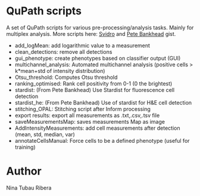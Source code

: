 # QuPath scripts
A set of QuPath scripts for various pre-processing/analysis tasks. Mainly for multiplex analysis. 
More scripts here: [Svidro](https://gist.github.com/Svidro) and [Pete Bankhead](https://gist.github.com/petebankhead) gist.

- add_logMean: add logarithmic value to a measurement
- clean_detections: remove all detections
- gui_phenotype: create phenotypes based on classifier output (GUI)
- multichannel_analysis: Automated multichannel analysis (positive cells > k*mean+std of intensity distribution)
- Otsu_threshold: Computes Otsu threshold 
- ranking_optimised: Rank cell positivity from 0-1 (0 the brightest) 
- stardist: (From Pete Bankhead) Use Stardist for fluorescence cell detection
- stardist_he: (From Pete Bankhead) Use of stardist for H&E cell detection
- stitching_OPAL: Stitching script after Inform processing
- export results: export all measurements as .txt,.csv,.tsv file
- saveMeasurementsMap: saves measurements Map as image
- AddIntensityMeasurements: add cell measurements after detection (mean, std, median, var)
- annotateCellsManual: Force cells to be a defined phenotype (useful for training)


# Author
Nina Tubau Ribera
